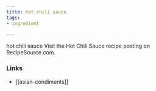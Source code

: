 ```yaml
---
title: hot chili sauce
tags:
- ingredient

---
```

hot chili sauce Visit the Hot Chili Sauce recipe posting on RecipeSource.com.

### Links

* [[asian-condiments]]
